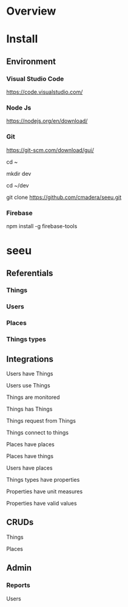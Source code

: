 # Overview

# Install

## Environment

### Visual Studio Code
https://code.visualstudio.com/

### Node Js
https://nodejs.org/en/download/

### Git
https://git-scm.com/download/gui/

  cd ~

  mkdir dev

  cd ~/dev

  git clone https://github.com/cmadera/seeu.git

### Firebase
npm install -g firebase-tools

# seeu

## Referentials
### Things
### Users
### Places
### Things types

## Integrations
 Users have Things

 Users use Things

 Things are monitored

 Things has Things
 
 Things request from Things
 
 Things connect to things
 
 Places have places
 
 Places have things
 
 Users have places
 
 Things types have properties
 
 Properties have unit measures
 
 Properties have valid values
 
## CRUDs
Things

Places
## Admin
### Reports
Users
